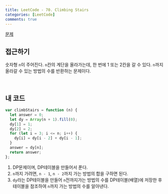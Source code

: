 ```yaml
---
title: LeetCode - 70. Climbing Stairs
categories: [LeetCode]
comments: true
---
```


[문제](https://leetcode.com/problems/climbing-stairs/)

## 접근하기

숫자형 `n`이 주어진다. `n`칸의 계단을 올라가는데, 한 번에 1 또는 2칸을 갈 수 있다. `n`까지 올라갈 수 있는 방법의 수를 반환하는 문제이다.

<br>

## 내 코드

```js
var climbStairs = function (n) {
  let answer = 0;
  let dy = Array(n + 1).fill(0);
  dy[1] = 1;
  dy[2] = 2;
  for (let i = 3; i <= n; i++) {
    dy[i] = dy[i - 2] + dy[i - 1];
  }
  answer = dy[n];
  return answer;
};
```

1. DP문제이며, DP테이블을 만들어서 푼다.
2. `n`까지 가려면, `n - 1`, `n - 2`까지 가는 방법의 합을 구하면 된다.
3. `dy`라는 DP테이블을 만들어 `n`전까지가는 방법의 수를 DP테이블(배열)에 저장한 후 테이블을 참조하여 `n`까지 가는 방법의 수를 알아낸다.
